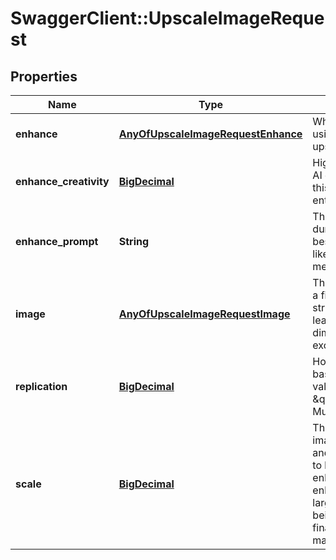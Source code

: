 # SwaggerClient::UpscaleImageRequest

## Properties
Name | Type | Description | Notes
------------ | ------------- | ------------- | -------------
**enhance** | [**AnyOfUpscaleImageRequestEnhance**](AnyOfUpscaleImageRequestEnhance.md) | Whether to enhance the image using Venice&#x27;s image engine during upscaling. Must be true if scale is 1. | [optional] 
**enhance_creativity** | [**BigDecimal**](BigDecimal.md) | Higher values let the enhancement AI change the image more. Setting this to 1 effectively creates an entirely new image. | [optional] [default to 0.5]
**enhance_prompt** | **String** | The text to image style to apply during prompt enhancement. Does best with short descriptive prompts, like gold, marble or angry, menacing. | [optional] 
**image** | [**AnyOfUpscaleImageRequestImage**](AnyOfUpscaleImageRequestImage.md) | The image to upscale. Can be either a file upload or a base64-encoded string. Image dimensions must be at least 65536 pixels and final dimensions after scaling must not exceed 16777216 pixels | 
**replication** | [**BigDecimal**](BigDecimal.md) | How strongly lines and noise in the base image are preserved. Higher values are noisier but less plastic/AI \&quot;generated\&quot;/hallucinated. Must be between 0.1 and 1. | [optional] [default to 0.35]
**scale** | [**BigDecimal**](BigDecimal.md) | The scale factor for upscaling the image. Must be a number between 1 and 4. Scale of 1 requires enhance to be set true and will only run the enhancer. Scale must be &gt; 1 if enhance is false. A scale of 4 with large images will result in the scale being dynamically set to ensure the final image stays within the maximum size limits. | [optional] [default to 2]

